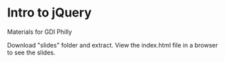 Intro to jQuery
===============

Materials for GDI Philly

Download "slides" folder and extract. View the index.html file in a browser to see the slides. 
